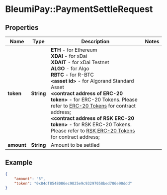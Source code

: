 # BleumiPay::PaymentSettleRequest

## Properties

Name | Type | Description | Notes
------------ | ------------- | ------------- | -------------
**token** | **String** | <b>ETH</b> - for Ethereum  <br/> <b>XDAI</b> - for xDai <br/> <b>XDAIT</b> - for xDai Testnet <br/> <b>ALGO</b> - for Algo <br/> <b>RBTC</b> - for R-BTC <br/> <b> &lt;asset id&gt;</b> - for Algorand Standard Asset <br/> <b> &lt;contract address of ERC-20 token&gt;</b> - for ERC-20 Tokens. Please refer to [ERC-20 Tokens](https://pay.bleumi.com/docs/#erc-20) for contract address; <br/> <b> &lt;contract address of RSK ERC-20 token&gt;</b> - for RSK ERC-20 Tokens. Please refer to [RSK ERC-20 Tokens](https://pay.bugnet.work/docs/#rsk-tokens-erc-20) for contract address;|
**amount** | **String** | Amount to be settled | 

## Example

```json
{
    "amount": "5",
    "token": "0x84df8548086ec9025e9c93297058bed706e90ddd"
}
```